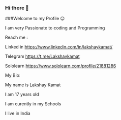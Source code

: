 ### Hi there 👋

###Welcome to my Profile 😉

I am very Passionate to coding and Programming



Reach me :

Linked in https://www.linkedin.com/in/lakshaykamat/

Telegram https://t.me/Lakshaykamat

Sololearn https://www.sololearn.com/profile/21881286

My Bio:

My name is Lakshay Kamat

I am 17 years old

I am curently in my Schools

I live in India

